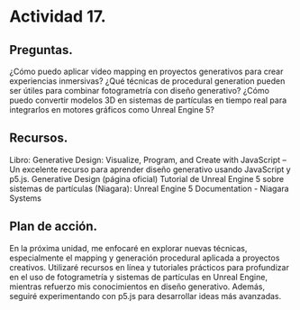 # Actividad 17.
## Preguntas.
¿Cómo puedo aplicar video mapping en proyectos generativos para crear experiencias inmersivas?
¿Qué técnicas de procedural generation pueden ser útiles para combinar fotogrametría con diseño generativo?
¿Cómo puedo convertir modelos 3D en sistemas de partículas en tiempo real para integrarlos en motores gráficos como Unreal Engine 5?
## Recursos.
Libro: Generative Design: Visualize, Program, and Create with JavaScript – Un excelente recurso para aprender diseño generativo usando JavaScript y p5.js.
Generative Design (página oficial)
Tutorial de Unreal Engine 5 sobre sistemas de partículas (Niagara):
Unreal Engine 5 Documentation - Niagara Systems
## Plan de acción.
En la próxima unidad, me enfocaré en explorar nuevas técnicas, especialmente el mapping y generación procedural aplicada a proyectos creativos. Utilizaré recursos en línea y tutoriales prácticos para profundizar en el uso de fotogrametría y sistemas de partículas en Unreal Engine, mientras refuerzo mis conocimientos en diseño generativo. Además, seguiré experimentando con p5.js para desarrollar ideas más avanzadas.
